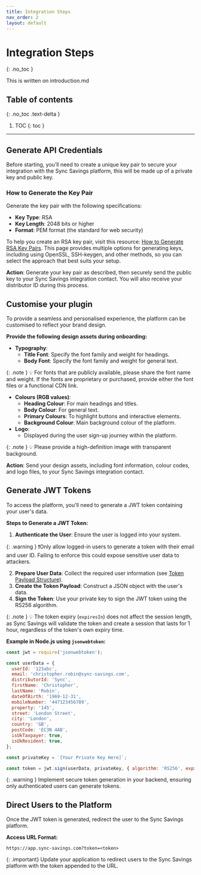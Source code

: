 ```yaml
---
title: Integration Steps
nav_order: 2
layout: default
---
```


# Integration Steps
{: .no_toc }

This is written on introduction.md

## Table of contents
{: .no_toc .text-delta }

1. TOC
{: toc }

---

## Generate API Credentials

Before starting, you’ll need to create a unique key pair to secure your integration with the Sync Savings platform, this will be made up of a private key and public key.

### How to Generate the Key Pair

Generate the key pair with the following specifications:

- **Key Type**: RSA
- **Key Length**: 2048 bits or higher
- **Format**: PEM format (the standard for web security)

To help you create an RSA key pair, visit this resource: [How to Generate RSA Key Pairs](https://www.ssh.com/academy/ssh/keygen#how-to-generate-rsa-keys). This page provides multiple options for generating keys, including using OpenSSL, SSH-keygen, and other methods, so you can select the approach that best suits your setup.

**Action**: Generate your key pair as described, then securely send the public key to your Sync Savings integration contact. You will also receive your distributor ID during this process.

## Customise your plugin
To provide a seamless and personalised experience, the platform can be customised to reflect your brand design.

**Provide the following design assets during onboarding:**

- **Typography**:
    - **Title Font**: Specify the font family and weight for headings.
    - **Body Font**: Specify the font family and weight for general text.

{: .note }
💡 For fonts that are publicly available, please share the font name and weight. If the fonts are proprietary or purchased, provide either the font files or a functional CDN link.

- **Colours (RGB values)**:
    - **Heading Colour**: For main headings and titles.
    - **Body Colour**: For general text.
    - **Primary Colours**: To highlight buttons and interactive elements.
    - **Background Colour**: Main background colour of the platform.
- **Logo**:
    - Displayed during the user sign-up journey within the platform.

{: .note }
💡 Please provide a high-definition image with transparent background.    

**Action**: Send your design assets, including font information, colour codes, and logo files, to your Sync Savings integration contact.

## Generate JWT Tokens

To access the platform, you'll need to generate a JWT token containing your user's data.

**Steps to Generate a JWT Token:**

1. **Authenticate the User**: Ensure the user is logged into your system.

{: .warning }
❗Only allow logged-in users to generate a token with their email and user ID. Failing to enforce this could expose sensitive user data to attackers.

2. **Prepare User Data**: Collect the required user information (see [Token Payload Structure](https://www.notion.so/Integration-Guide-112f377f98a380028f7bd14ff0413d99?pvs=21)).
3. **Create the Token Payload**: Construct a JSON object with the user's data.
4. **Sign the Token**: Use your private key to sign the JWT token using the RS256 algorithm. 

{: .note }
💡 The token expiry (`expiresIn`) does not affect the session length, as Sync Savings will validate the token and create a session that lasts for 1 hour, regardless of the token's own expiry time.    

**Example in Node.js using `jsonwebtoken`:**

```js
const jwt = require('jsonwebtoken');

const userData = {
  userId: '123abc',
  email: 'christopher.robin@sync-savings.com',
  distributorId: 'Sync',
  firstName: 'Christopher',
  lastName: 'Robin',
  dateOfBirth: '1969-12-31',
  mobileNumber: '447123456789',
  property: '145',
  street: 'London Street',
  city: 'London',
  country: 'GB',
  postCode: 'EC3N 4AB',
  isUkTaxpayer: true,
  isUkResident: true,
};

const privateKey = `[Your Private Key Here]`;

const token = jwt.sign(userData, privateKey, { algorithm: 'RS256', expiresIn: '30m' });
```

{: .warning }
Implement secure token generation in your backend, ensuring only authenticated users can generate tokens.

## Direct Users to the Platform

Once the JWT token is generated, redirect the user to the Sync Savings platform.

**Access URL Format:**

```
https://app.sync-savings.com?token=<token>
```

{: .important}
Update your application to redirect users to the Sync Savings platform with the token appended to the URL.
